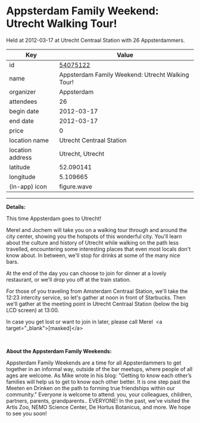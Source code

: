# Appsterdam Family Weekend: Utrecht Walking Tour!
Held at 2012-03-17 at Utrecht Centraal Station with 26 Appsterdammers.
        
|Key|Value
|---|---|
|id|[54075122](https://www.meetup.com/appsterdam/events/54075122/)|
|name|Appsterdam Family Weekend: Utrecht Walking Tour!|
|organizer|Appsterdam|
|attendees|26|
|begin date|2012-03-17|
|end date|2012-03-17|
|price|0|
|location name|Utrecht Centraal Station|
|location address|Utrecht, Utrecht|
|latitude|52.090141|
|longitude|5.109665|
|(in-app) icon|figure.wave|

---

**Details:**

This time Appsterdam goes to Utrecht! 

Merel and Jochem will take you on a walking tour through and around the city center, showing you the hotspots of this wonderful city. You'll learn about the culture and history of Utrecht while walking on the path less travelled, encountering some interesting places that even most locals don't know about. In between, we'll stop for drinks at some of the many nice bars.

At the end of the day you can choose to join for dinner at a lovely restaurant, or we'll drop you off at the train station.

For those of you traveling from Amsterdam Centraal Station, we'll take the 12:23 intercity service, so let's gather at noon in front of Starbucks. Then we'll gather at the meeting point in Utrecht Centraal Station (below the big LCD screen) at 13:00.

In case you get lost or want to join in later, please call Merel  &lt;a target="_blank"&gt;[masked]&lt;/a&gt;

 

**About the Appsterdam Family Weekends:**

Appsterdam Family Weekends are a time for all Appsterdammers to get together in an informal way, outside of the bar meetups, where people of all ages are welcome. As Mike wrote in his blog: "Getting to know each other’s families will help us to get to know each other better. It is one step past the Meeten en Drinken on the path to forming true friendships within our community." Everyone is welcome to attend: you, your colleagues, children, partners, parents, grandparents.. EVERYONE! In the past, we've visited the Artis Zoo, NEMO Science Center, De Hortus Botanicus, and more. We hope to see you soon!


